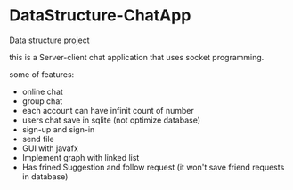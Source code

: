 # DataStructure-ChatApp


Data structure project


this is a Server-client chat application that uses socket programming.

some of features:

- online chat
- group chat
- each account can have infinit count of number
- users chat save in sqlite (not optimize database)
- sign-up and sign-in
- send file
- GUI with javafx
- Implement graph with linked list
- Has frined Suggestion and follow request (it won't save friend requests in database)  


